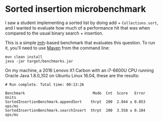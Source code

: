 Sorted insertion microbenchmark
===

I saw a student implementing a sorted list by doing add + `Collections.sort`,
and I wanted to evaluate how much of a performance hit that was when compared to
the usual binary search + insertion.

This is a simple [jmh](http://openjdk.java.net/projects/code-tools/jmh/)-based
benchmark that evaluates this question. To run it, you'll need to
use [Maven](http://maven.apache.org/) from the command line:

    mvn clean install
    java -jar target/benchmarks.jar

On my machine, a 2016 Lenovo X1 Carbon with an i7-6600U CPU running Oracle Java
1.8.0_102 on Ubuntu Linux 16.04, these are the results:

    # Run complete. Total time: 00:13:26

    Benchmark                               Mode  Cnt  Score   Error   Units
    SortedInsertionBenchmark.appendSort    thrpt  200  2.044 ± 0.053  ops/ms
    SortedInsertionBenchmark.searchInsert  thrpt  200  3.558 ± 0.104  ops/ms

